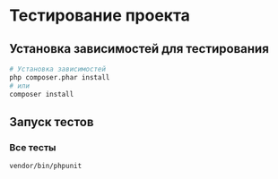 # Тестирование проекта

## Установка зависимостей для тестирования

```bash
# Установка зависимостей
php composer.phar install
# или
composer install
```

## Запуск тестов

### Все тесты
```bash
vendor/bin/phpunit
```
